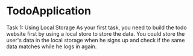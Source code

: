# TodoApplication
Task 1: Using Local Storage As your first task, you need to build the todo website first by using a local store to store the data. You could store the user's data in the local storage when he signs up and check if the same data matches while he logs in again.
